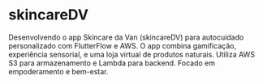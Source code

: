 # skincareDV
Desenvolvendo o app Skincare da Van (skincareDV) para autocuidado personalizado com FlutterFlow e AWS. O app combina gamificação, experiência sensorial, e uma loja virtual de produtos naturais. Utiliza AWS S3 para armazenamento e Lambda para backend. Focado em empoderamento e bem-estar.
